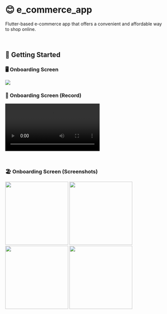  

# 😊 e_commerce_app

Flutter-based e-commerce app that offers a convenient and affordable way to shop online.

 <br/>

 ## 🚀 Getting Started

 ### 🖥️ Onboarding Screen
   <img src ="https://github.com/Ahmedyehia122/E-commerce/assets/142153775/4c1787ee-d49d-4c36-95d4-a7953f4ba1e2" >

 
 <br/>
 
  ### 📸 Onboarding Screen (Record)

 
 <video src="https://github.com/Ahmedyehia122/-Sushi-Restaurant-App/assets/142153775/009df544-b983-403d-a20c-c7ac8fce55b5" > </video>

 <br/>

 ### 🏖️ Onboarding Screen (Screenshots)
 
 <div>
   <img src ="https://github.com/Ahmedyehia122/-Sushi-Restaurant-App/assets/142153775/cc879a84-d3a6-4914-816a-432b77a7e894" width="200"  >
   <img src ="https://github.com/Ahmedyehia122/-Sushi-Restaurant-App/assets/142153775/ef82368b-6d8e-449a-9230-1fcf9a94f780" width="200" >
   <img src ="https://github.com/Ahmedyehia122/-Sushi-Restaurant-App/assets/142153775/9b022eff-300c-4dc0-9d17-c54a6d1c9396" width="200" >
   <img src ="https://github.com/Ahmedyehia122/-Sushi-Restaurant-App/assets/142153775/b71d54e8-624d-447a-a7c4-cbaa2917edbd" width="200" >
 </div>

